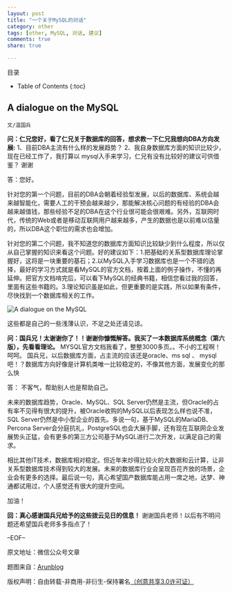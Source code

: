 ```yaml
---
layout: post
title: "一个关于MySQL的对话"
category: other
tags: [other, MySQL, 对话, 建议]
comments: true
share: true

---
```



目录

* Table of Contents
{:toc}

## A dialogue on the MySQL ##

`文/温国兵`

**问：仁兄您好，看了仁兄关于数据库的回答，想求教一下仁兄我想向DBA方向发展:**
1、目前DBA主流有什么样的发展趋势？
2、我自身数据库方面的知识比较少，现在已经工作了，我打算以 mysql入手来学习，仁兄有没有比较好的建议可供借鉴？
谢谢

答：您好。

针对您的第一个问题，目前的DBA会朝着经验型发展，以后的数据库、系统会越来越智能化，需要人工的干预会越来越少，那能解决核心问题的有经验的DBA会越来越值钱，那些经验不足的DBA在这个行业很可能会很艰难。另外，互联网时代，传统的Web或者是移动互联网用户越来越多，产生的数据也是以前难以估量的，所以DBA这个职位的需求也会增加。

针对您的第二个问题，我不知道您的数据库方面知识比较缺少到什么程度，所以仅从自己掌握的知识来看这个问题。好的建议如下：1.把基础的关系型数据库理论掌握好，这将是一块重要的基石；2.以MySQL入手学习数据库也是一个不错的选择，最好的学习方式就是看MySQL的官方文档，按着上面的例子操作，不懂的再延伸。把官方文档啃完后，可以看下MySQL的经典书籍，相信您看过我的回答，里面有这些书籍的。3.理论知识虽是如此，但更重要的是实践，所以如果有条件，尽快找到一个数据库相关的工作。

![A dialogue on the MySQL](http://i.imgur.com/XBujdFj.jpg)

这些都是自己的一些浅薄认识，不足之处还请见谅。

**问：国兵兄！太谢谢你了！！谢谢你慷慨解答。我买了一本数据库系统概念（第六版），先看看理论。**
MYSQL官方文档我看了，整整3000多页。。不小的工程啊！呵呵。 
国兵兄，以后数据库方面，占主流的应该还是oracle、ms sql 、 mysql 吧！？数据库方向好像是计算机类唯一比较稳定的，不像其他方面，发展变化的那么快

答：
不客气，帮助别人也是帮助自己。

未来的数据库趋势，Oracle、MySQL、SQL Server仍然是主流，但Oracle的占有率不见得有很大的提升，被Oracle收购的MySQL以后表现怎么样也说不准，SQL Server仍然是中小型企业的首先。多说一句，基于MySQL的MariaDB、Percona Server会分庭抗礼，PostgreSQL也会大展手脚，还有现在互联网企业发展势头正猛，会有更多的第三方公司基于MySQL进行二次开发，以满足自己的需求。

相比其他IT技术，数据库相对稳定。但近年来炒得比较火的大数据和云计算，让非关系型数据库技术得到较大的发展。未来的数据库行业会呈现百花齐放的场景，企业会有更多的选择。最后说一句，真心希望国产数据库能占用一席之地，达梦、神通都试用过，个人感觉还有很大的提升空间。

加油！

**回：真心感谢国兵兄给予的这些拨云见日的信息！**
谢谢国兵老师！以后有不明问题还希望国兵老师多多指点了！

–EOF–

原文地址：微信公众号文章

题图来自：<a href="http://arunblog.in/?p=16" target="_blank">Arunblog</a>

版权声明：自由转载-非商用-非衍生-保持署名<a href="http://creativecommons.org/licenses/by-nc-nd/3.0/deed.zh" target="_blank">（创意共享3.0许可证）</a>

